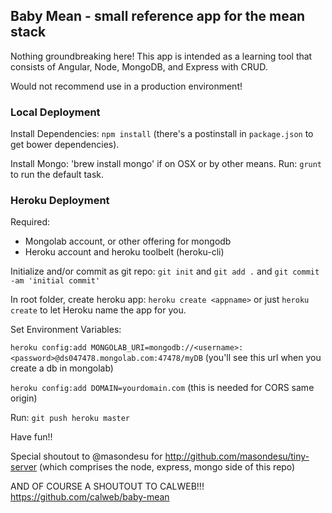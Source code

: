 ## Baby Mean - small reference app for the mean stack
Nothing groundbreaking here!  This app is intended as a learning tool that consists of Angular, Node, MongoDB, and Express with CRUD.

Would not recommend use in a production environment!

### Local Deployment
Install Dependencies: `npm install` (there's a postinstall in `package.json` to get bower dependencies).

Install Mongo: 'brew install mongo' if on OSX or by other means.
Run: `grunt` to run the default task.

### Heroku Deployment
Required:
- Mongolab account, or other offering for mongodb
- Heroku account and heroku toolbelt (heroku-cli)

Initialize and/or commit as git repo: `git init` and `git add .` and `git commit -am 'initial commit'`

In root folder, create heroku app: `heroku create <appname>` or just `heroku create` to let Heroku name the app for you.

Set Environment Variables: 

`heroku config:add MONGOLAB_URI=mongodb://<username>:<password>@ds047478.mongolab.com:47478/myDB` (you'll see this url when you create a db in mongolab)

`heroku config:add DOMAIN=yourdomain.com` (this is needed for CORS same origin)

Run: `git push heroku master`


Have fun!!

Special shoutout to @masondesu for http://github.com/masondesu/tiny-server (which comprises the node, express, mongo side of this repo)

AND OF COURSE A SHOUTOUT TO CALWEB!!! https://github.com/calweb/baby-mean


